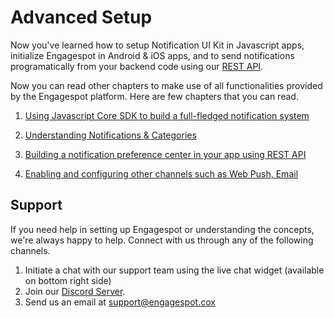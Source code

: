# Advanced Setup

Now you've learned how to setup Notification UI Kit in Javascript apps, initialize Engagespot in Android & iOS apps, and to send notifications programatically from your backend code using our [REST API](/docs/rest-api).

Now you can read other chapters to make use of all functionalities provided by the Engagespot platform. Here are few chapters that you can read.

1. [Using Javascript Core SDK to build a full-fledged notification system](../javascript-guide/using-javascript-core-api.md)

2. [Understanding Notifications & Categories](../category/what-are-categories.md)

3. [Building a notification preference center in your app using REST API](../learn-by-examples/notification-preference-center/concepts.md)

4. [Enabling and configuring other channels such as Web Push, Email](../channels/what-are-channels.md)

## Support

If you need help in setting up Engagespot or understanding the concepts, we're always happy to help. Connect with us through any of the following channels.

1. Initiate a chat with our support team using the live chat widget (available on bottom right side)
2. Join our [Discord Server](https://disboard.org/server/936616763930587136).
3. Send us an email at support@engagespot.cox
